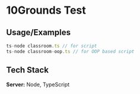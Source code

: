 
# 10Grounds Test




## Usage/Examples

```javascript
ts-node classroom.ts // for script
ts-node classroom-oop.ts // for OOP based script
```





## Tech Stack

**Server:** Node, TypeScript

